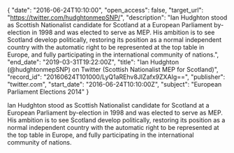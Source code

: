 {
  "date": "2016-06-24T10:10:00", 
  "open_access": false, 
  "target_url": "https://twitter.com/hudghtonmepSNP/", 
  "description": "Ian Hudghton stood as Scottish Nationalist candidate for Scotland at a European Parliament by-election in 1998 and was elected to serve as MEP. His ambition is to see Scotland develop politically, restoring its position as a normal independent country with the automatic right to be represented at the top table in Europe, and fully participating in the international community of nations.", 
  "end_date": "2019-03-31T19:22:00Z", 
  "title": "Ian Hudghton (@hudghtonmepSNP) on Twitter (Scottish Nationalist MEP for Scotland)", 
  "record_id": "20160624T101000/LyQ1aREhv8JIZafx9ZXAIg==", 
  "publisher": "twitter.com", 
  "start_date": "2016-06-24T10:10:00Z", 
  "subject": "European Parliament Elections 2014"
}

Ian Hudghton stood as Scottish Nationalist candidate for Scotland at a European Parliament by-election in 1998 and was elected to serve as MEP. His ambition is to see Scotland develop politically, restoring its position as a normal independent country with the automatic right to be represented at the top table in Europe, and fully participating in the international community of nations.